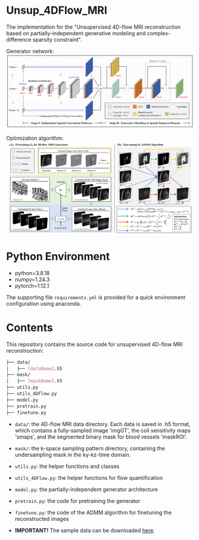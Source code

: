 # Unsup_4DFlow_MRI
The implementation for the "Unsupervised 4D-flow MRI reconstruction based on partially-independent generative modeling and complex-difference sparsity constraint".

Generator network:
![Image text](figures/Network.png)

Optimization algorithm:
![Image text](figures/Algorithm.png)

# Python Environment

* python=3.8.18
* numpy=1.24.3
* pytorch=1.12.1

The supporting file `requirements.yml` is provided for a quick environment configuration using anaconda.

# Contents

This repository contains the source code for unsupervised 4D-flow MRI reconstruction:

```bash
├── data/
│   ├── [dataName].h5
├── mask/
│   ├── [maskName].h5
├── utils.py
├── utils_4DFlow.py
├── model.py
├── pretrain.py
├── finetune.py
```
* `data/`: the 4D-flow MRI data directory. Each data is saved in .h5 format, which contains a fully-sampled image 'imgGT', the coil sensitivity maps 'smaps', and the segmented binary mask for blood vessels 'maskROI'.
* `mask/`: the k-space sampling pattern directory, containing the undersampling mask in the ky-kz-time domain.
* `utils.py`: the helper functions and classes
* `utils_4DFlow.py`: the helper functions for flow quantification
* `model.py`: the partially-independent generator architecture
* `pretrain.py`: the code for pretraining the generator
* `finetune.py`: the code of the ADMM algorithm for finetuning the reconstructed images

* __IMPORTANT!__   The sample data can be downloaded [here](https://zenodo.org/records/17035692).


